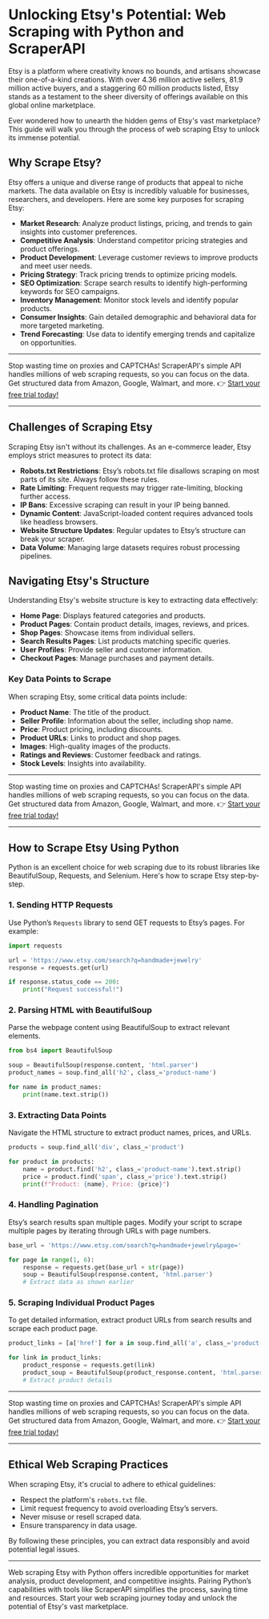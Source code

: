 
# Unlocking Etsy's Potential: Web Scraping with Python and ScraperAPI

Etsy is a platform where creativity knows no bounds, and artisans showcase their one-of-a-kind creations. With over 4.36 million active sellers, 81.9 million active buyers, and a staggering 60 million products listed, Etsy stands as a testament to the sheer diversity of offerings available on this global online marketplace.

Ever wondered how to unearth the hidden gems of Etsy's vast marketplace? This guide will walk you through the process of web scraping Etsy to unlock its immense potential.

## Why Scrape Etsy?

Etsy offers a unique and diverse range of products that appeal to niche markets. The data available on Etsy is incredibly valuable for businesses, researchers, and developers. Here are some key purposes for scraping Etsy:

- **Market Research**: Analyze product listings, pricing, and trends to gain insights into customer preferences.
- **Competitive Analysis**: Understand competitor pricing strategies and product offerings.
- **Product Development**: Leverage customer reviews to improve products and meet user needs.
- **Pricing Strategy**: Track pricing trends to optimize pricing models.
- **SEO Optimization**: Scrape search results to identify high-performing keywords for SEO campaigns.
- **Inventory Management**: Monitor stock levels and identify popular products.
- **Consumer Insights**: Gain detailed demographic and behavioral data for more targeted marketing.
- **Trend Forecasting**: Use data to identify emerging trends and capitalize on opportunities.

---

Stop wasting time on proxies and CAPTCHAs! ScraperAPI's simple API handles millions of web scraping requests, so you can focus on the data. Get structured data from Amazon, Google, Walmart, and more. 👉 [Start your free trial today!](https://bit.ly/Scraperapi)

---

## Challenges of Scraping Etsy

Scraping Etsy isn't without its challenges. As an e-commerce leader, Etsy employs strict measures to protect its data:

- **Robots.txt Restrictions**: Etsy’s robots.txt file disallows scraping on most parts of its site. Always follow these rules.
- **Rate Limiting**: Frequent requests may trigger rate-limiting, blocking further access.
- **IP Bans**: Excessive scraping can result in your IP being banned.
- **Dynamic Content**: JavaScript-loaded content requires advanced tools like headless browsers.
- **Website Structure Updates**: Regular updates to Etsy’s structure can break your scraper.
- **Data Volume**: Managing large datasets requires robust processing pipelines.

## Navigating Etsy's Structure

Understanding Etsy's website structure is key to extracting data effectively:

- **Home Page**: Displays featured categories and products.
- **Product Pages**: Contain product details, images, reviews, and prices.
- **Shop Pages**: Showcase items from individual sellers.
- **Search Results Pages**: List products matching specific queries.
- **User Profiles**: Provide seller and customer information.
- **Checkout Pages**: Manage purchases and payment details.

### Key Data Points to Scrape

When scraping Etsy, some critical data points include:

- **Product Name**: The title of the product.
- **Seller Profile**: Information about the seller, including shop name.
- **Price**: Product pricing, including discounts.
- **Product URLs**: Links to product and shop pages.
- **Images**: High-quality images of the products.
- **Ratings and Reviews**: Customer feedback and ratings.
- **Stock Levels**: Insights into availability.

---

Stop wasting time on proxies and CAPTCHAs! ScraperAPI's simple API handles millions of web scraping requests, so you can focus on the data. Get structured data from Amazon, Google, Walmart, and more. 👉 [Start your free trial today!](https://bit.ly/Scraperapi)

---

## How to Scrape Etsy Using Python

Python is an excellent choice for web scraping due to its robust libraries like BeautifulSoup, Requests, and Selenium. Here's how to scrape Etsy step-by-step.

### 1. Sending HTTP Requests

Use Python’s `Requests` library to send GET requests to Etsy’s pages. For example:

```python
import requests

url = 'https://www.etsy.com/search?q=handmade+jewelry'
response = requests.get(url)

if response.status_code == 200:
    print("Request successful!")
```

### 2. Parsing HTML with BeautifulSoup

Parse the webpage content using BeautifulSoup to extract relevant elements.

```python
from bs4 import BeautifulSoup

soup = BeautifulSoup(response.content, 'html.parser')
product_names = soup.find_all('h2', class_='product-name')

for name in product_names:
    print(name.text.strip())
```

### 3. Extracting Data Points

Navigate the HTML structure to extract product names, prices, and URLs.

```python
products = soup.find_all('div', class_='product')

for product in products:
    name = product.find('h2', class_='product-name').text.strip()
    price = product.find('span', class_='price').text.strip()
    print(f"Product: {name}, Price: {price}")
```

### 4. Handling Pagination

Etsy’s search results span multiple pages. Modify your script to scrape multiple pages by iterating through URLs with page numbers.

```python
base_url = 'https://www.etsy.com/search?q=handmade+jewelry&page='

for page in range(1, 6):
    response = requests.get(base_url + str(page))
    soup = BeautifulSoup(response.content, 'html.parser')
    # Extract data as shown earlier
```

### 5. Scraping Individual Product Pages

To get detailed information, extract product URLs from search results and scrape each product page.

```python
product_links = [a['href'] for a in soup.find_all('a', class_='product-link')]

for link in product_links:
    product_response = requests.get(link)
    product_soup = BeautifulSoup(product_response.content, 'html.parser')
    # Extract product details
```

---

Stop wasting time on proxies and CAPTCHAs! ScraperAPI's simple API handles millions of web scraping requests, so you can focus on the data. Get structured data from Amazon, Google, Walmart, and more. 👉 [Start your free trial today!](https://bit.ly/Scraperapi)

---

## Ethical Web Scraping Practices

When scraping Etsy, it's crucial to adhere to ethical guidelines:

- Respect the platform's `robots.txt` file.
- Limit request frequency to avoid overloading Etsy’s servers.
- Never misuse or resell scraped data.
- Ensure transparency in data usage.

By following these principles, you can extract data responsibly and avoid potential legal issues.

---

Web scraping Etsy with Python offers incredible opportunities for market analysis, product development, and competitive insights. Pairing Python’s capabilities with tools like ScraperAPI simplifies the process, saving time and resources. Start your web scraping journey today and unlock the potential of Etsy's vast marketplace.
